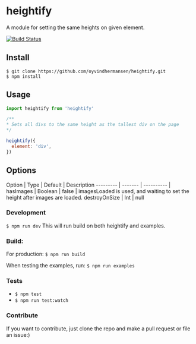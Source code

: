 # heightify

A module for setting the same heights on given element.

[![Build Status](https://travis-ci.org/oyvindhermansen/heightify.svg?branch=develop)](https://travis-ci.org/oyvindhermansen/heightify)

## Install
```
$ git clone https://github.com/oyvindhermansen/heightify.git
$ npm install
```

## Usage
```javascript
import heightify from 'heightify'

/**
* Sets all divs to the same height as the tallest div on the page
*/

heightify({
  element: 'div',
})
```

## Options

Option | Type | Default | Description
--------- | ------- | ---------- |
hasImages | Boolean | false | imagesLoaded is used, and waiting to set the height after images are loaded.
destroyOnSize | Int | null


### Development
`$ npm run dev`
This will run build on both heightify and examples.

### Build:
For production:
`$ npm run build`

When testing the examples, run:
`$ npm run examples`

### Tests
* `$ npm test`
* `$ npm run test:watch`

### Contribute
If you want to contribute, just clone the repo and make a pull request or file an issue:)
